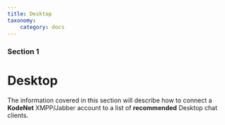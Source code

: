 ```yaml
---
title: Desktop
taxonomy:
    category: docs
---
```


### Section 1
# Desktop

The information covered in this section will describe how to connect a **KodeNet** XMPP/Jabber account to a list of **recommended** Desktop chat clients.
